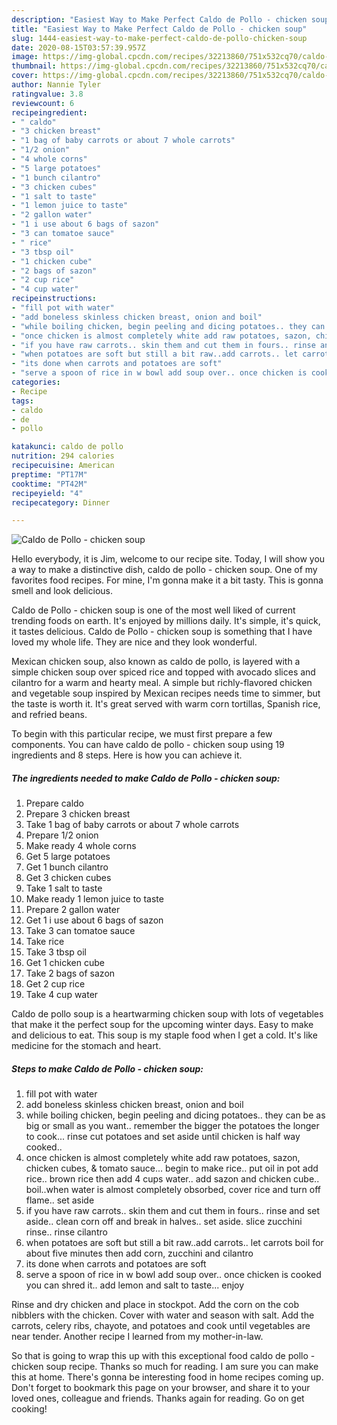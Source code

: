 ```yaml
---
description: "Easiest Way to Make Perfect Caldo de Pollo - chicken soup"
title: "Easiest Way to Make Perfect Caldo de Pollo - chicken soup"
slug: 1444-easiest-way-to-make-perfect-caldo-de-pollo-chicken-soup
date: 2020-08-15T03:57:39.957Z
image: https://img-global.cpcdn.com/recipes/32213860/751x532cq70/caldo-de-pollo-chicken-soup-recipe-main-photo.jpg
thumbnail: https://img-global.cpcdn.com/recipes/32213860/751x532cq70/caldo-de-pollo-chicken-soup-recipe-main-photo.jpg
cover: https://img-global.cpcdn.com/recipes/32213860/751x532cq70/caldo-de-pollo-chicken-soup-recipe-main-photo.jpg
author: Nannie Tyler
ratingvalue: 3.8
reviewcount: 6
recipeingredient:
- " caldo"
- "3 chicken breast"
- "1 bag of baby carrots or about 7 whole carrots"
- "1/2 onion"
- "4 whole corns"
- "5 large potatoes"
- "1 bunch cilantro"
- "3 chicken cubes"
- "1 salt to taste"
- "1 lemon juice to taste"
- "2 gallon water"
- "1 i use about 6 bags of sazon"
- "3 can tomatoe sauce"
- " rice"
- "3 tbsp oil"
- "1 chicken cube"
- "2 bags of sazon"
- "2 cup rice"
- "4 cup water"
recipeinstructions:
- "fill pot with water"
- "add boneless skinless chicken breast, onion and boil"
- "while boiling chicken, begin peeling and dicing potatoes.. they can be as big or small as you want.. remember the bigger the potatoes the longer to cook... rinse cut potatoes and set aside until chicken is half way cooked.."
- "once chicken is almost completely white add raw potatoes, sazon, chicken cubes, &amp; tomato sauce... begin to make rice.. put oil in pot add rice.. brown rice then add 4 cups water.. add sazon and chicken cube.. boil..when water is almost completely obsorbed, cover rice and turn off flame.. set aside"
- "if you have raw carrots.. skin them and cut them in fours.. rinse and set aside.. clean corn off and break in halves.. set aside.  slice zucchini rinse.. rinse cilantro"
- "when potatoes are soft but still a bit raw..add carrots.. let carrots boil for about five minutes then add corn, zucchini and cilantro"
- "its done when carrots and potatoes are soft"
- "serve a spoon of rice in w bowl add soup over.. once chicken is cooked you can shred it.. add lemon and salt to taste... enjoy"
categories:
- Recipe
tags:
- caldo
- de
- pollo

katakunci: caldo de pollo 
nutrition: 294 calories
recipecuisine: American
preptime: "PT17M"
cooktime: "PT42M"
recipeyield: "4"
recipecategory: Dinner

---
```



![Caldo de Pollo - chicken soup](https://img-global.cpcdn.com/recipes/32213860/751x532cq70/caldo-de-pollo-chicken-soup-recipe-main-photo.jpg)

Hello everybody, it is Jim, welcome to our recipe site. Today, I will show you a way to make a distinctive dish, caldo de pollo - chicken soup. One of my favorites food recipes. For mine, I'm gonna make it a bit tasty. This is gonna smell and look delicious.

Caldo de Pollo - chicken soup is one of the most well liked of current trending foods on earth. It's enjoyed by millions daily. It's simple, it's quick, it tastes delicious. Caldo de Pollo - chicken soup is something that I have loved my whole life. They are nice and they look wonderful.

Mexican chicken soup, also known as caldo de pollo, is layered with a simple chicken soup over spiced rice and topped with avocado slices and cilantro for a warm and hearty meal. A simple but richly-flavored chicken and vegetable soup inspired by Mexican recipes needs time to simmer, but the taste is worth it. It&#39;s great served with warm corn tortillas, Spanish rice, and refried beans.


To begin with this particular recipe, we must first prepare a few components. You can have caldo de pollo - chicken soup using 19 ingredients and 8 steps. Here is how you can achieve it.

<!--inarticleads1-->

##### The ingredients needed to make Caldo de Pollo - chicken soup:

1. Prepare  caldo
1. Prepare 3 chicken breast
1. Take 1 bag of baby carrots or about 7 whole carrots
1. Prepare 1/2 onion
1. Make ready 4 whole corns
1. Get 5 large potatoes
1. Get 1 bunch cilantro
1. Get 3 chicken cubes
1. Take 1 salt to taste
1. Make ready 1 lemon juice to taste
1. Prepare 2 gallon water
1. Get 1 i use about 6 bags of sazon
1. Take 3 can tomatoe sauce
1. Take  rice
1. Take 3 tbsp oil
1. Get 1 chicken cube
1. Take 2 bags of sazon
1. Get 2 cup rice
1. Take 4 cup water


Caldo de pollo soup is a heartwarming chicken soup with lots of vegetables that make it the perfect soup for the upcoming winter days. Easy to make and delicious to eat. This soup is my staple food when I get a cold. It&#39;s like medicine for the stomach and heart. 

<!--inarticleads2-->

##### Steps to make Caldo de Pollo - chicken soup:

1. fill pot with water
1. add boneless skinless chicken breast, onion and boil
1. while boiling chicken, begin peeling and dicing potatoes.. they can be as big or small as you want.. remember the bigger the potatoes the longer to cook... rinse cut potatoes and set aside until chicken is half way cooked..
1. once chicken is almost completely white add raw potatoes, sazon, chicken cubes, &amp; tomato sauce... begin to make rice.. put oil in pot add rice.. brown rice then add 4 cups water.. add sazon and chicken cube.. boil..when water is almost completely obsorbed, cover rice and turn off flame.. set aside
1. if you have raw carrots.. skin them and cut them in fours.. rinse and set aside.. clean corn off and break in halves.. set aside.  slice zucchini rinse.. rinse cilantro
1. when potatoes are soft but still a bit raw..add carrots.. let carrots boil for about five minutes then add corn, zucchini and cilantro
1. its done when carrots and potatoes are soft
1. serve a spoon of rice in w bowl add soup over.. once chicken is cooked you can shred it.. add lemon and salt to taste... enjoy


Rinse and dry chicken and place in stockpot. Add the corn on the cob nibblers with the chicken. Cover with water and season with salt. Add the carrots, celery ribs, chayote, and potatoes and cook until vegetables are near tender. Another recipe I learned from my mother-in-law. 

So that is going to wrap this up with this exceptional food caldo de pollo - chicken soup recipe. Thanks so much for reading. I am sure you can make this at home. There's gonna be interesting food in home recipes coming up. Don't forget to bookmark this page on your browser, and share it to your loved ones, colleague and friends. Thanks again for reading. Go on get cooking!
